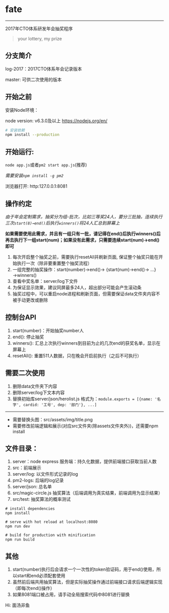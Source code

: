 # fate
----

2017年CTO体系研发年会抽奖程序

> your lottery, my prize

## 分支简介

log-2017：2017CTO体系年会记录版本

master: 可供二次使用的版本

## 开始之前

安装Node环境：

node version: v6.3.0及以上 <https://nodejs.org/en/>

``` bash
# 安装依赖
npm install --production
```

## 开始运行:

`node app.js`或者`pm2 start app.js`(推荐)

*需要安装`npm install -g pm2`*

浏览器打开: http:127.0.0.1:8081

## 操作约定

*由于年会定制需求，抽奖分为组-批次，比如三等奖24人，要分三批抽，连续执行三次`start(8)→end()`后执行`winners()`将24人汇总到屏幕上*

**如果需要使用此需求，并且有一组只有一批，请记得在end()后执行winners()后再去执行下一组start(num)；如果没有此需求，只需要连续start(num)→end()即可**

1. 每次开启整个抽奖之前，需要执行resetAll并刷新页面, 保证整个抽奖只能在开始执行一次（除非要重置整个抽奖流程）
2. 一组完整的抽奖操作：start(number)→end()→ {start(num)→end()→ ...}→winners()
3. 查看中奖名单：server/log下文件
4. 为保证显示效果，建议同屏最多24人，超出部分可能会产生滚动条
5. 抽奖过程中，可以重启node进程和刷新页面，但需要保证data文件夹内容不被手动更改或删除

## 控制台API

1. start(number)：开始抽奖number人
2. end(): 停止抽奖
3. winners(): 汇总上次执行winners到目前为止的几次end的获奖名单，显示在屏幕上
4. resetAll(): 重置511人数据，只在晚会开启前执行（之后不可执行）

## 需要二次使用

1. 删除data文件夹下内容
2. 删除server/log下文本内容
3. 替换初始库server/json/herolist.js 格式为：`module.exports = [{name: '名字', cardid: '工号', dep: '部门'}, ...]`

------

- 需要替换头图：src/assets/img/title.png
- 需要修改前端逻辑和展示(对应src文件夹(除assets文件夹外))，还需要npm install

## 文件目录：
1. server：node express 服务端：持久化数据，提供前端接口获取当前人数
2. src：前端展示
3. server/log: 以文件形式记录的log
4. pm2-logs: 后端的log记录
5. server/json: 总名单
6. src/magic-circle.js 抽奖算法（后端调用为真实结果，前端调用为显示结果）
7. src/test: 抽奖算法的概率测试


```
# install dependencies
npm install

# serve with hot reload at localhost:8080
npm run dev

# build for production with minification
npm run build
```
## 其他

1. start(number)执行后会请求一个一次性的token验证码，用于end()使用，所以start和end必须配套使用
2. 虽然前后端共用抽奖算法，但是实际抽奖操作通过前端接口请求后端逻辑实现（即每次end()操作）
3. 如果8081端口被占用，请手动全局搜索代码中8081进行替换



Hi: 面汤非鱼
